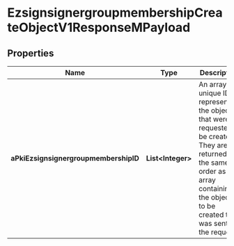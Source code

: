 

# EzsignsignergroupmembershipCreateObjectV1ResponseMPayload

## Properties

Name | Type | Description | Notes
------------ | ------------- | ------------- | -------------
**aPkiEzsignsignergroupmembershipID** | **List&lt;Integer&gt;** | An array of unique IDs representing the object that were requested to be created.  They are returned in the same order as the array containing the objects to be created that was sent in the request. | 




